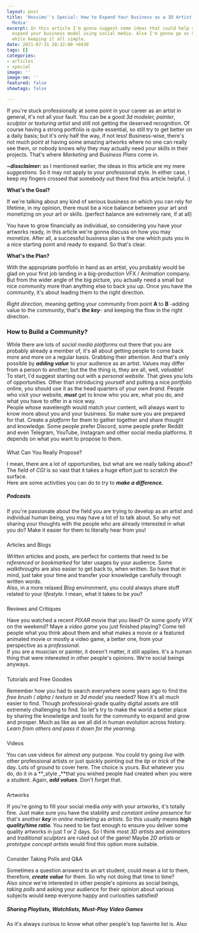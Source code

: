 ```yaml
---
layout: post
title: 'Hossimo''s Special: How to Expand Your Business as a 3D Artist Using Social
  Media'
excerpt: In this article I'm gonna suggest some ideas that could help you create or
  expand your business model using social media. Also I'm gonna go as deep as possible
  while keeping it all simple.
date: 2021-07-31 20:32:00 +0430
tags: []
categories:
- articles
- special
image: ''
image-sm: ''
featured: false
showtags: false

---
```

If you're stuck professionally at some point in your career as an artist in general, it's not all your fault. You can be a good _3d modeler, painter_, _sculptor_ or _texturing artist_ and still not getting the deserved recognition. Of course having a strong portfolio is quite essential, so still try to get better on a daily basis; but it's only half the way, if not less! Business-wise, there's not much point at having some amazing artworks where no one can really see them, or nobody knows why they may actually need your skills in their projects. That's where _Marketing_ and _Business Plans_ come in.

**_\~dissclaimer:_** as I mentioned earlier, the ideas in this article are my mere _suggestions._ So it may not apply to your professional style. In either case, I keep my fingers crossed that somebody out there find this article helpful. :)

**What's the Goal?**

If we're talking about any kind of serious business on which you can rely for lifetime, in my opinion, there must be a nice balance between your art and monetizing on your art or skills. (perfect balance are extremely rare, if at all)

You have to grow financially as individual, so considering you have your artworks ready, in this article we're gonna discuss on how you may monetize. After all, a successful business plan is the one which puts you in a nice starting point and ready to expand. So that's clear.

**What's the Plan?**

With the appropriate portfolio in hand as an artist, you probably would be glad on your first job landing in a big-production VFX / Animation company. But from the wider angle of the big picture, you actually need a small but nice community more than anything else to back you up. Once you have the community, it's about leading them to the right direction.

_Right direction,_ meaning getting your community from point **A** to **B** -adding value to the community, that's **_the key_**- and keeping the flow in the right direction.

### How to Build a Community?

  
While there are lots of _social media platforms_ out there that you are probably already a member of, it's all about getting people to come back more and more on a regular basis. Grabbing their attention. And that's only possible by **_adding value_** to your audience as an artist. Values may differ from a person to another; but the the thing is, they are all, well, _valuable_!  
To start, I'd suggest starting out with a _personal website._ That gives you lots of opportunities. Other than introducing yourself and putting a nice _portfolio_ online, you should use it as the head quarters of your _own brand._ People who visit your website, **_must_** get to know who you are, what you do, and what you have to offer in a nice way.  
People whose wavelength would match your content, will always want to know more about you and your business. So make sure you are prepared for that. Create a _platform_ for them to gather together and share thought and knowledge. Some people prefer Discord, some people prefer Reddit and even Telegram, YouTube, Instagram and other social media platforms. It depends on what you want to propose to them.

####   
What Can You Really Propose?

  
I mean, there are a lot of opportunities, but what are we really talking about?  
The field of _CGI_ is so vast that it takes a huge effort just to scratch the surface.  
Here are some activities you can do to try to **_make a difference._**

##### Podcasts

If you're passionate about the field you are trying to develop as an artist and individual human being, you may have a lot of to talk about. So why not sharing your thoughts with the people who are already interested in what you do? Make it easier for them to literally hear from you!

#####   
Articles and Blogs

_Written_ articles and posts, are perfect for contents that need to be _referenced_ or _bookmarked_ for later usages by your audience. Some _walkthroughs_ are also easier to get back to, when written. So have that in mind, just take your time and transfer your knowledge carefully through written words.  
Also, in a more relaxed _Blog_ environment, you could always share stuff related to your _lifestyle._ I mean, what it takes to be _you_?

#####   
Reviews and Critiques

Have you watched a recent _PIXAR_ movie that you liked? Or some goofy _VFX_ on the weekend? Maye a _video game_ you just finished playing? Come tell people what you think about them and what makes a movie or a featured animated movie or mostly a video game, a better one, from your perspective as a _professional._  
If you are a musician or painter, it doesn't matter, it still applies. It's a human thing that were interested in other people's opinions. We're social beings anyways. 

#####   
Tutorials and Free Goodies

Remember how you had to search everywhere some years ago to find the _free brush_ / _alpha_ / _texture_ or _3d model_ you needed? Now it's all much easier to find. Though professional-grade quality digital assets are still extremely challenging to find. So let's try to make the world a better place by sharing the knowledge and tools for the community to expand and grow and prosper. Much as like as we all did in human evolution across history. _Learn from others and pass it down for the yearning._

#####   
Videos

You can use videos for almost _any_ purpose. You could try going _live_ with other professional artists or just quickly pointing out the _tip_ or _trick_ of the day. Lots of ground to cover here. The choice is yours. But whatever you do, do it in a **_style _**that you wished people had created when you were a student. Again, **_add values_**. Don't forget that.

#####   
Artworks

If you're going to fill your social media _only_ with your artworks, it's totally fine. Just make sure you have the stability and _constant online presence_ for that's another **_key_** in _online marketing_ as _artists_. So this usually means **_high quality/time ratio_**. You need to be fast enough to ensure you deliver some quality artworks in just 1 or 2 days. So I think most _3D artists_ and _animators_ and _traditional sculptors_ are ruled out of the game! Maybe _2D artists_ or _prototype concept artists_ would find this option more suitable.

#####   
Consider Taking Polls and Q&A

Sometimes a question answerd to an art student, could mean a lot to them, therefore, **_create value_** for them. So why not doing that time to time?  
Also since we're interested in other people's opinions as social beings, _taking polls_ and asking your audience for their opinion about various subjects would keep everyone happy and curiosities satisfied!

##### Sharing Playlists, Watchlists, Must-Play Video Games

As it's always curious to know what other people's top favorite list is. Also 